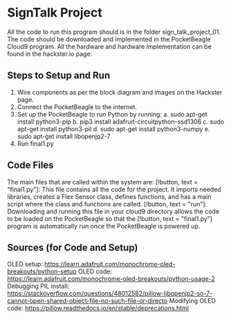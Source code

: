 # SignTalk Project
All the code to run this program should is in the folder sign_talk_project_01. The code should be downloaded and implemented in the PocketBeagle Cloud9 program. All the hardware and hardware implementation can be found in the hackster.io page: 

## Steps to Setup and Run
1. Wire components as per the block diagram and images on the Hackster page. 
2. Connect the PocketBeagle to the internet.
3. Set up the PocketBeagle to run Python by running:
      a. sudo apt-get install python3-pip
      b. pip3 install adafruit-circuitpython-ssd1306
      c. sudo apt-get install python3-pil
      d. sudo apt-get install python3-numpy
      e. sudo apt-get install libopenjp2-7
4. Run final1.py

## Code Files
The main files that are called within the system are:
[!button, text = "final1.py"]: This file contains all the code for the project. It imports needed libraries, creates a Flex Sensor class, defines functions, and has a main script where the class and functions are called. 
[!button, text = "run"]: Downloading and running this file in your cloud9 directory allows the code to be loaded on the PocketBeagle so that the [!button, text = "final1.py"] program is automatically run once the PocketBeagle is powered up. 

## Sources (for Code and Setup)
OLED setup: https://learn.adafruit.com/monochrome-oled-breakouts/python-setup
OLED code: https://learn.adafruit.com/monochrome-oled-breakouts/python-usage-2
Debugging PIL install: https://stackoverflow.com/questions/48012582/pillow-libopenjp2-so-7-cannot-open-shared-object-file-no-such-file-or-directo
Modifying OLED code: https://pillow.readthedocs.io/en/stable/deprecations.html
